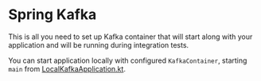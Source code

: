 # Spring Kafka

This is all you need to set up Kafka container that will start along with your application 
and will be running during integration tests.

You can start application locally with configured `KafkaContainer`, starting `main` 
from [LocalKafkaApplication.kt](src/main/kotlin/com/github/wpanas/spring/kafka/LocalKafkaApplication.kt).